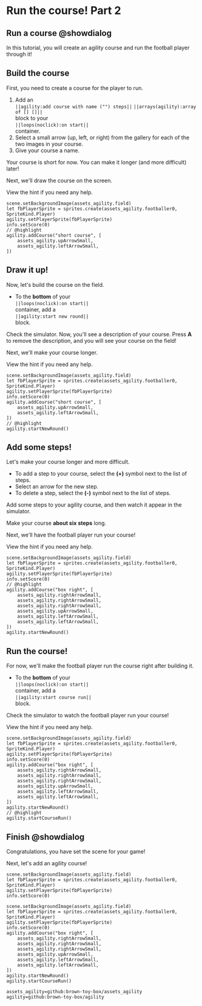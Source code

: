 # Run the course! Part 2

## Run a course @showdialog

In this tutorial, you will create an agility course
and run the football player through it!

## Build the course

First, you need to create a course for the player to run.

1.  Add an   
``||agility:add course with name ("") steps||``
``||arrays(agility):array of [] []||``   
block to your   
``||loops(noclick):on start||``   
container.
1.  Select a small arrow (up, left, or right)
from the gallery
for each of the two images
in your course.
1.  Give your course a name.

Your course is short for now.
You can make it longer (and more difficult) later!

Next, we'll draw the course on the screen.

View the hint if you need any help.

```blocks
scene.setBackgroundImage(assets_agility.field)
let fbPlayerSprite = sprites.create(assets_agility.footballer0, SpriteKind.Player)
agility.setPlayerSprite(fbPlayerSprite)
info.setScore(0)
// @highlight
agility.addCourse("short course", [
	assets_agility.upArrowSmall,
	assets_agility.leftArrowSmall,
])
```

## Draw it up!

Now, let's build the course on the field.

-   To the **bottom** of your   
``||loops(noclick):on start||``   
container, add a   
``||agility:start new round||``   
block.

Check the simulator. Now, you'll see a description of your course.
Press **A** to remove the description,
and you will see your course on the field!

Next, we'll make your course longer.

View the hint if you need any help.

```blocks
scene.setBackgroundImage(assets_agility.field)
let fbPlayerSprite = sprites.create(assets_agility.footballer0, SpriteKind.Player)
agility.setPlayerSprite(fbPlayerSprite)
info.setScore(0)
agility.addCourse("short course", [
	assets_agility.upArrowSmall,
	assets_agility.leftArrowSmall,
])
// @highlight
agility.startNewRound()
```

## Add some steps!

Let's make your course longer and more difficult.

-   To add a step to your course,
select the **(+)** symbol next to
the list of steps.
-   Select an arrow for the new step.
-   To delete a step,
select the **(-)** symbol next to
the list of steps.

Add some steps to your agility course,
and then watch it appear in the simulator.

Make your course **about six steps** long.

Next, we'll have the football player run your course!

View the hint if you need any help.

```blocks
scene.setBackgroundImage(assets_agility.field)
let fbPlayerSprite = sprites.create(assets_agility.footballer0, SpriteKind.Player)
agility.setPlayerSprite(fbPlayerSprite)
info.setScore(0)
// @highlight
agility.addCourse("box right", [
	assets_agility.rightArrowSmall,
	assets_agility.rightArrowSmall,
	assets_agility.rightArrowSmall,
	assets_agility.upArrowSmall,
	assets_agility.leftArrowSmall,
	assets_agility.leftArrowSmall,
])
agility.startNewRound()
```

## Run the course!

For now, we'll make the football player run the course
right after building it.

-   To the **bottom** of your   
``||loops(noclick):on start||``   
container, add a   
``||agility:start course run||``   
block.

Check the simulator to watch the football player run your course!

View the hint if you need any help.

```blocks
scene.setBackgroundImage(assets_agility.field)
let fbPlayerSprite = sprites.create(assets_agility.footballer0, SpriteKind.Player)
agility.setPlayerSprite(fbPlayerSprite)
info.setScore(0)
agility.addCourse("box right", [
	assets_agility.rightArrowSmall,
	assets_agility.rightArrowSmall,
	assets_agility.rightArrowSmall,
	assets_agility.upArrowSmall,
	assets_agility.leftArrowSmall,
	assets_agility.leftArrowSmall,
])
agility.startNewRound()
// @highlight
agility.startCourseRun()
```

## Finish @showdialog

Congratulations, you have set the scene for your game!

Next, let's add an agility course!

```template
scene.setBackgroundImage(assets_agility.field)
let fbPlayerSprite = sprites.create(assets_agility.footballer0, SpriteKind.Player)
agility.setPlayerSprite(fbPlayerSprite)
info.setScore(0)
```

```ghost
scene.setBackgroundImage(assets_agility.field)
let fbPlayerSprite = sprites.create(assets_agility.footballer0, SpriteKind.Player)
agility.setPlayerSprite(fbPlayerSprite)
info.setScore(0)
agility.addCourse("box right", [
	assets_agility.rightArrowSmall,
	assets_agility.rightArrowSmall,
	assets_agility.rightArrowSmall,
	assets_agility.upArrowSmall,
	assets_agility.leftArrowSmall,
	assets_agility.leftArrowSmall,
])
agility.startNewRound()
agility.startCourseRun()
```

```package
assets_agility=github:brown-toy-box/assets_agility
agility=github:brown-toy-box/agility
```